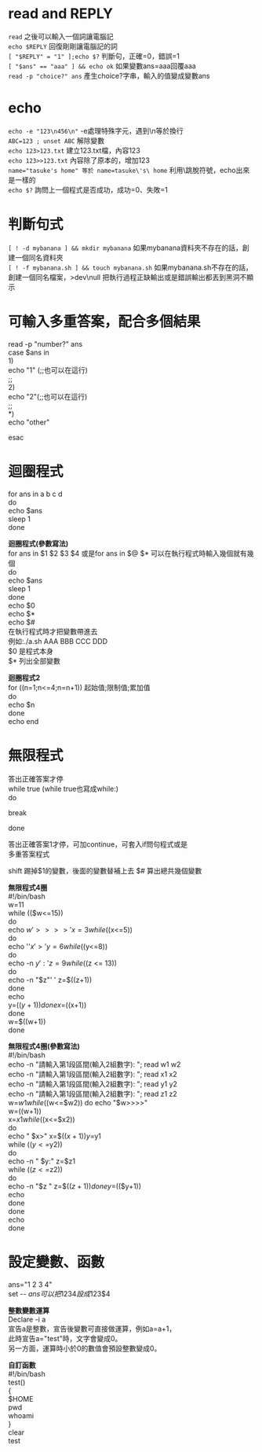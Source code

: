 **read and REPLY**
==
`read` 之後可以輸入一個詞讓電腦記  
`echo $REPLY` 回復剛剛讓電腦記的詞  
`[ "$REPLY" = "1" ];echo $?` 判斷句，正確=0，錯誤=1  
`[ "$ans" == "aaa" ] && echo ok` 如果變數ans=aaa回覆aaa  
`read -p "choice?" ans` 產生choice?字串，輸入的值變成變數ans  

**echo**
==
`echo -e "123\n456\n"` -e處理特殊字元，遇到\n等於換行  
`ABC=123 ; unset ABC` 解除變數  
`echo 123>123.txt` 建立123.txt檔，內容123  
`echo 123>>123.txt` 內容除了原本的，增加123  
`name="tasuke's home" 等於 name=tasuke\'s\ home` 利用\跳脫符號，echo出來是一樣的  
`echo $?` 詢問上一個程式是否成功，成功=0、失敗=1    

**判斷句式**
==
`[ ! -d mybanana ] && mkdir mybanana`  如果mybanana資料夾不存在的話，創建一個同名資料夾  
`[ ! -f mybanana.sh ] && touch mybanana.sh` 
如果mybanana.sh不存在的話，創建一個同名檔案，>dev\null 把執行過程正缺輸出或是錯誤輸出都丟到黑洞不顯示

**可輸入多重答案，配合多個結果**
==
read -p "number?" ans  
case $ans in  
1)  
echo "1" (;;也可以在這行)  
;;  
2)  
echo "2"(;;也可以在這行)  
;;  
*)  
echo "other"  

esac  

**迴圈程式**
==
for ans in a b c d   
do  
echo $ans  
sleep 1  
done  

**迴圈程式(參數寫法)**  
for ans in $1 $2 $3 $4 或是for ans in $@ $* 可以在執行程式時輸入幾個就有幾個  
do  
echo $ans  
sleep 1  
done  
echo $0  
echo $*  
echo $#  
在執行程式時才把變數帶進去  
例如:./a.sh AAA BBB CCC DDD  
$0 是程式本身  
$* 列出全部變數  

**迴圈程式2**  
for ((n=1;n<=4;n=n+1)) 起始值;限制值;累加值  
do  
echo $n  
done  
echo end  

**無限程式**
==
答出正確答案才停  
while true   (while true也寫成while:)  
do  

break  
  
done  

答出正確答案1才停，可加continue，可套入if問句程式或是  
多重答案程式  

shift 踢掉$1的變數，後面的變數替補上去
$# 算出總共幾個變數  

**無限程式4圈**  
#!/bin/bash   
w=11  
while (($w<=15))  
do  
echo $w'>>>>'  
 x=3  
 while (($x<=5))  
 do  
 echo ''$x'>'  
  y=6  
  while (($y<=8))  
  do  
  echo -n $y':'  
   z=9  
   while (($z <= 13))  
   do  
   echo -n "$z"' '  
   z=$((z+1))  
   done  
   echo  
  y=$((y+1))  
  done  
 x=$((x+1))  
 done  
w=$((w+1))  
done  

**無限程式4圈(參數寫法)**   
#!/bin/bash  
echo -n "請輸入第1段區間(輸入2組數字): "; read w1 w2  
echo -n "請輸入第1段區間(輸入2組數字): "; read x1 x2  
echo -n "請輸入第1段區間(輸入2組數字): "; read y1 y2  
echo -n "請輸入第1段區間(輸入2組數字): "; read z1 z2  
w=$w1  
while (($w<=$w2))  
do  
  echo "$w>>>>"  
  w=$(($w+1))  
  x=$x1  
  while (($x<=$x2))  
  do  
    echo " $x>"  
    x=$(($x+1))  
    y=$y1  
    while (($y<=$y2))  
    do  
      echo -n "  $y:"  
      z=$z1  
      while (($z<=$z2))  
      do  
        echo -n "$z "  
        z=$(($z+1))  
      done  
      y=$(($y+1))  
      echo  
    done  
  done  
  echo  
done   

**設定變數、函數**
==
ans="1 2 3 4"  
set -- $ans  
可以把1 2 3 4設成$1$2$3$4  

**整數變數運算**  
Declare -i a  
宣告a是整數，宣告後變數可直接做運算，例如a=a+1，  
此時宣告a="test"時，文字會變成0。  
另一方面，運算時小於0的數值會預設整數變成0。  

**自訂函數**  
#!/bin/bash  
test()  
{  
$HOME  
pwd  
whoami  
}  
clear  
test  



